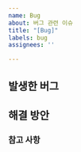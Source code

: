 ```yaml
---
name: Bug
about: 버그 관련 이슈
title: "[Bug]"
labels: bug
assignees: ''

---
```


## 발생한 버그
>

## 해결 방안
>

### 참고 사항
